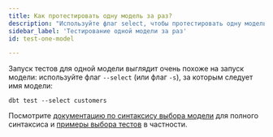 ```yaml
---
title: Как протестировать одну модель за раз?
description: "Используйте флаг select, чтобы протестировать одну модель за раз"
sidebar_label: 'Тестирование одной модели за раз'
id: test-one-model

---
```


Запуск тестов для одной модели выглядит очень похоже на запуск модели: используйте флаг `--select` (или флаг `-s`), за которым следует имя модели:

```shell
dbt test --select customers
```

Посмотрите [документацию по синтаксису выбора модели](/reference/node-selection/syntax) для полного синтаксиса и [примеры выбора тестов](/reference/node-selection/test-selection-examples) в частности.